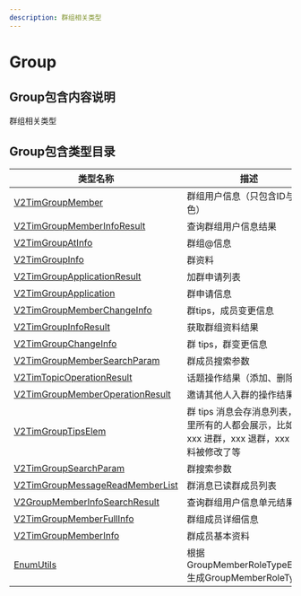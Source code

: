 ```yaml
---
description: 群组相关类型
---
```


# Group

## Group包含内容说明

群组相关类型

## Group包含类型目录

| 类型名称                                                                                                | 描述                                                       |
| --------------------------------------------------------------------------------------------------- | -------------------------------------------------------- |
| [V2TimGroupMember](v2timgroupmember.md)                                                             | 群组用户信息（只包含ID与角色）                                         |
| [V2TimGroupMemberInfoResult](../v2timgroupmemberinforesult.md)                                      | 查询群组用户信息结果                                               |
| [V2TimGroupAtInfo](../v2timgroupatinfo.md)                                                          | 群组@信息                                                    |
| [V2TimGroupInfo](../v2timgroupinfo.md)                                                              | 群资料                                                      |
| [V2TimGroupApplicationResult](../v2timgroupapplicationresult.md)                                    | 加群申请列表                                                   |
| [V2TimGroupApplication](../v2timgroupapplication.md)                                                | 群申请信息                                                    |
| [V2TimGroupMemberChangeInfo](../v2timgroupmemberchangeinfo.md)                                      | 群tips，成员变更信息                                             |
| [V2TimGroupInfoResult](../v2timgroupinforesult.md)                                                  | 获取群组资料结果                                                 |
| [V2TimGroupChangeInfo](../../api/guan-jian-lei/group/v2timgroupchangeinfo.md)                       | 群 tips，群变更信息                                             |
| [V2TimGroupMemberSearchParam](../v2timgroupmembersearchparam.md)                                    | 群成员搜索参数                                                  |
| [V2TimTopicOperationResult](../../api/guan-jian-lei/group/v2timtopicoperationresult.md)             | 话题操作结果（添加、删除等）                                           |
| [V2TimGroupMemberOperationResult](../v2timgroupmemberoperationresult.md)                            | 邀请其他人入群的操作结果                                             |
| [V2TimGroupTipsElem](../v2timgrouptipselem.md)                                                      | 群 tips 消息会存消息列表，群里所有的人都会展示，比如 xxx 进群，xxx 退群，xxx 群资料被修改了等 |
| [V2TimGroupSearchParam](../v2timgroupsearchparam.md)                                                | 群搜索参数                                                    |
| [V2TimGroupMessageReadMemberList](../../api/guan-jian-lei/group/v2timgroupmessagereadmemberlist.md) | 群消息已读群成员列表                                               |
| [V2GroupMemberInfoSearchResult](../../api/guan-jian-lei/group/v2groupmemberinfosearchresult.md)     | 查询群组用户信息单元结果                                             |
| [V2TimGroupMemberFullInfo](../../api/guan-jian-lei/group/v2timgroupmemberfullinfo.md)               | 群组成员详细信息                                                 |
| [V2TimGroupMemberInfo](../../api/guan-jian-lei/group/v2timgroupmemberinfo.md)                       | 群成员基本资料                                                  |
| [EnumUtils](../../api/guan-jian-lei/group/enumutils.md)                                             | 根据GroupMemberRoleTypeEnum生成GroupMemberRoleType           |



